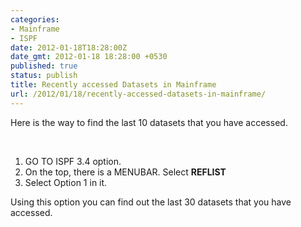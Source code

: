 ```yaml
---
categories:
- Mainframe
- ISPF
date: 2012-01-18T18:28:00Z
date_gmt: 2012-01-18 18:28:00 +0530
published: true
status: publish
title: Recently accessed Datasets in Mainframe
url: /2012/01/18/recently-accessed-datasets-in-mainframe/
---
```


<p>Here is the way to find the last 10 datasets that you have accessed.</p><br>

<ol>
<li>GO TO ISPF 3.4 option.</li>
<li>On the top, there is a MENUBAR. Select <strong>REFLIST</strong></li>
<li>Select Option 1 in it.</li>
</ol>

</p>Using this option you can find out the last 30 datasets that you have accessed.</p>
